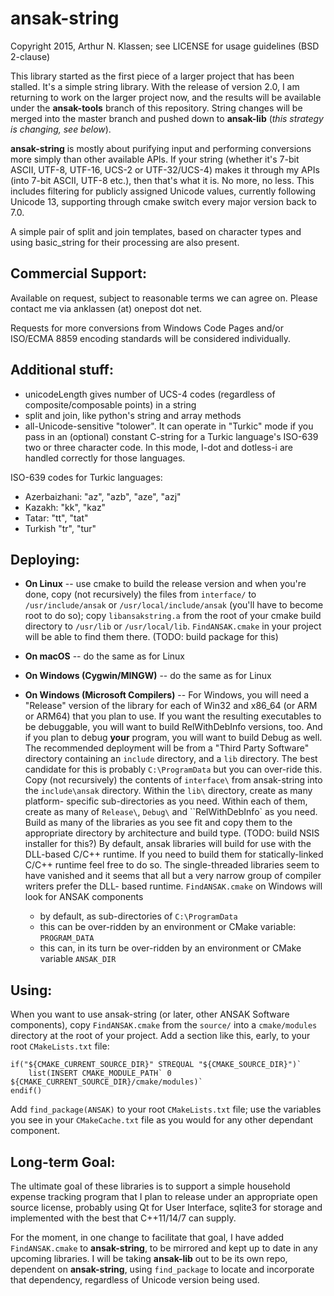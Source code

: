 ansak-string
============

Copyright 2015, Arthur N. Klassen; see LICENSE for usage guidelines (BSD 2-clause)

This library started as the first piece of a larger project that has been stalled. It's a simple string library. With the release of version 2.0, I am returning to work on the larger project now, and the results will be available under the **ansak-tools** branch of this repository. String changes will be merged into the master branch and pushed down to **ansak-lib** (*this strategy is changing, see below*).

**ansak-string** is mostly about purifying input and performing conversions more simply than other available APIs. If your string (whether it's 7-bit ASCII, UTF-8, UTF-16, UCS-2 or UTF-32/UCS-4) makes it through my APIs (into 7-bit ASCII, UTF-8 etc.), then that's what it is. No more, no less. This includes filtering for publicly assigned Unicode values, currently following Unicode 13, supporting through cmake switch every major version back to 7.0.

A simple pair of split and join templates, based on character types and using basic\_string for their processing are also present.

Commercial Support:
-------------------

Available on request, subject to reasonable terms we can agree on. Please contact me via anklassen (at) onepost dot net.

Requests for more conversions from Windows Code Pages and/or ISO/ECMA 8859 encoding standards will be considered individually.

Additional stuff:
-----------------

* unicodeLength gives number of UCS-4 codes (regardless of composite/composable points) in a string
* split and join, like python's string and array methods
* all-Unicode-sensitive "tolower". It can operate in "Turkic" mode if you pass in an (optional) constant C-string for a Turkic language's ISO-639 two or three character code. In this mode, I-dot and dotless-i are handled correctly for those languages.

ISO-639 codes for Turkic languages:

* Azerbaizhani: "az", "azb", "aze", "azj"
* Kazakh: "kk", "kaz"
* Tatar: "tt", "tat"
* Turkish "tr", "tur"

Deploying:
----------

* **On Linux** -- use cmake to build the release version and when you're done, copy (not recursively)
  the files from `interface/` to `/usr/include/ansak` or
  `/usr/local/include/ansak` (you'll have to become root to do so); copy
  `libansakstring.a` from the root of your cmake build directory to `/usr/lib`
  or `/usr/local/lib`.  `FindANSAK.cmake` in your project will be able to find them there.
  (TODO: build package for this)

* **On macOS** -- do the same as for Linux

* **On Windows (Cygwin/MINGW)** -- do the same as for Linux

* **On Windows (Microsoft Compilers)** -- For Windows, you will need a
  "Release" version of the library for each of Win32 and x86\_64 (or ARM or ARM64) that you plan
  to use. If you want the resulting executables to be debuggable, you will want
  to build RelWithDebInfo versions, too. And if you plan to debug **your**
  program, you will want to build Debug as well.
  The recommended deployment will be from a "Third Party Software" directory
  containing an `include` directory, and a `lib` directory. The best candidate
  for this is probably `C:\ProgramData` but you can over-ride this.
  Copy (not recursively) the contents of `interface\` from ansak-string into the
  `include\ansak` directory. Within the `lib\` directory, create as many platform-
  specific sub-directories as you need. Within each of them, create as many of
  `Release\`, `Debug\` and ``RelWithDebInfo\` as  you need. Build as many of
  the libraries as you see fit and copy them to the appropriate directory
  by architecture and build type. (TODO: build NSIS installer for this?)
  By default, ansak libraries will build for use with the DLL-based C/C++
  runtime. If you need to build them for statically-linked C/C++ runtime feel
  free to do so. The single-threaded libraries seem to have vanished and it
  seems that all but a very narrow group of compiler writers prefer the DLL-
  based runtime.
  `FindANSAK.cmake` on Windows will look for ANSAK components
  * by default, as sub-directories of `C:\ProgramData`
  * this can be over-ridden by an environment or CMake variable: `PROGRAM_DATA`
  * this can, in its turn be over-ridden by an environment or CMake variable `ANSAK_DIR`

Using:
------

When you want to use ansak-string (or later, other ANSAK Software components), copy `FindANSAK.cmake`
from the `source/` into a `cmake/modules` directory at the root of your project. 
Add a section like this, early, to your root `CMakeLists.txt` file:
```
if("${CMAKE_CURRENT_SOURCE_DIR}" STREQUAL "${CMAKE_SOURCE_DIR}")`
    list(INSERT CMAKE_MODULE_PATH` 0 ${CMAKE_CURRENT_SOURCE_DIR}/cmake/modules)`
endif()
```
Add `find_package(ANSAK)` to your root `CMakeLists.txt` file; use the
variables you see in your `CMakeCache.txt` file as you would for any other
dependant component.

Long-term Goal:
---------------

The ultimate goal of these libraries is to support a simple household expense tracking program that I plan to release under an appropriate open source license, probably using Qt for User Interface, sqlite3 for storage and implemented with the best that C++11/14/7 can supply.

For the moment, in one change to facilitate that goal, I have added `FindANSAK.cmake` to **ansak-string**, to be mirrored and kept up to date in any upcoming libraries.
I will be taking **ansak-lib** out to be its own repo, dependent on **ansak-string**, using `find_package` to locate and incorporate that dependency, regardless of Unicode version being used.
